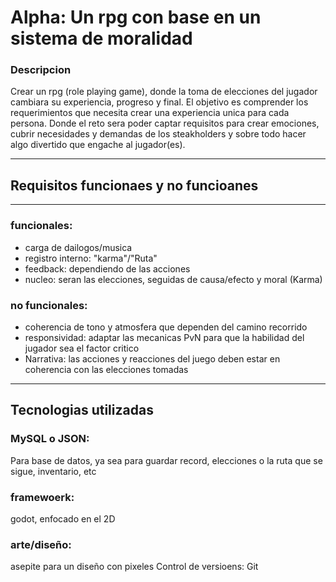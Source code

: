 # Alpha: Un rpg con base en un sistema de moralidad
### Descripcion
Crear un rpg (role playing game), donde la toma de elecciones del jugador cambiara su experiencia, progreso y final.
El objetivo es comprender los requerimientos que necesita crear una experiencia unica para cada persona. Donde el reto sera poder captar requisitos para 
crear emociones, cubrir necesidades y demandas de los steakholders y sobre todo hacer algo divertido que engache al jugador(es).

______________________________________________________________________________________________________________________________________________________________
## Requisitos funcionaes y no funcioanes
___________
### funcionales:
- carga de dailogos/musica
- registro interno: "karma"/"Ruta"
- feedback: dependiendo de las acciones
- nucleo: seran las elecciones, seguidas de causa/efecto y moral (Karma)

### no funcionales: 
- coherencia de tono y atmosfera que dependen del camino recorrido
- responsividad: adaptar las mecanicas PvN para que la habilidad del jugador sea el factor critico
- Narrativa: las acciones y reacciones del juego deben estar en coherencia con las elecciones tomadas


______________________________________________________________________________________________________________________________________________________________

## Tecnologias utilizadas
### MySQL o JSON: 
Para base de datos, ya sea para guardar record, elecciones o la ruta que se sigue, inventario, etc
### framewoerk: 
godot, enfocado en el 2D
### arte/diseño:
 asepite para un diseño con pixeles
Control de versioens: Git
